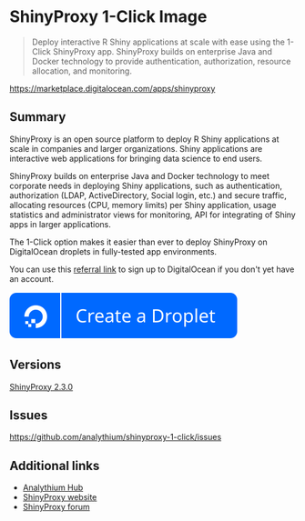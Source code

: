 # ShinyProxy 1-Click Image

> Deploy interactive R Shiny applications at scale with ease using the 1-Click ShinyProxy app.
> ShinyProxy builds on enterprise Java and Docker technology to provide authentication,
> authorization, resource allocation, and monitoring.

https://marketplace.digitalocean.com/apps/shinyproxy

## Summary

ShinyProxy is an open source platform to deploy R Shiny applications at scale in companies and
larger organizations. Shiny applications are interactive web applications for bringing data
science to end users.

ShinyProxy builds on enterprise Java and Docker technology to meet corporate needs in deploying
Shiny applications, such as authentication, authorization (LDAP, ActiveDirectory,
Social login, etc.) and secure traffic, allocating resources (CPU, memory limits) per
Shiny application, usage statistics and administrator views for monitoring,
API for integrating of Shiny apps in larger applications.

The 1-Click option makes it easier than ever to deploy ShinyProxy on DigitalOcean droplets
in fully-tested app environments.

You can use this [referral link](https://m.do.co/c/a8041699739d) to sign up to
DigitalOcean if you don't yet have an account.

[![](https://raw.githubusercontent.com/analythium/shinyproxy-1-click/master/digitalocean/images/do-btn-blue.svg)](https://marketplace.digitalocean.com/apps/shinyproxy)

## Versions

[ShinyProxy 2.3.0](marketplace-2.3.0.md)

## Issues

https://github.com/analythium/shinyproxy-1-click/issues

## Additional links

- [Analythium Hub](https://hub.analythium.io/docs/)
- [ShinyProxy website](https://shinyproxy.io)
- [ShinyProxy forum](https://support.openanalytics.eu/)
